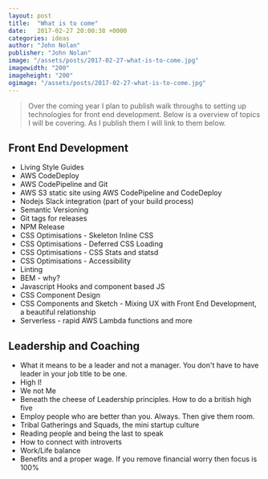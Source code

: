 ```yaml
---
layout: post
title:  "What is to come"
date:   2017-02-27 20:00:38 +0000
categories: ideas
author: "John Nolan"
publisher: "John Nolan"
image: "/assets/posts/2017-02-27-what-is-to-come.jpg"
imagewidth: "200"
imageheight: "200"
ogimage: "/assets/posts/2017-02-27-what-is-to-come.jpg"
---
```


> Over the coming year I plan to publish walk throughs to setting up technologies for front end development. Below is
a overview of topics I will be covering. As I publish them I will link to them below.

## Front End Development

* Living Style Guides
* AWS CodeDeploy
* AWS CodePipeline and Git
* AWS S3 static site using AWS CodePipeline and CodeDeploy
* Nodejs Slack integration (part of your build process)
* Semantic Versioning
* Git tags for releases
* NPM Release
* CSS Optimisations - Skeleton Inline CSS
* CSS Optimisations - Deferred CSS Loading
* CSS Optimisations - CSS Stats and statsd
* CSS Optimisations - Accessibility
* Linting
* BEM - why?
* Javascript Hooks and component based JS
* CSS Component Design
* CSS Components and Sketch - Mixing UX with Front End Development, a beautiful relationship
* Serverless - rapid AWS Lambda functions and more

## Leadership and Coaching

* What it means to be a leader and not a manager. You don't have to have leader in your job title to be one.
* High I!
* We not Me
* Beneath the cheese of Leadership principles. How to do a british high five
* Employ people who are better than you. Always. Then give them room.
* Tribal Gatherings and Squads, the mini startup culture
* Reading people and being the last to speak
* How to connect with introverts
* Work/Life balance
* Benefits and a proper wage. If you remove financial worry then focus is 100%
